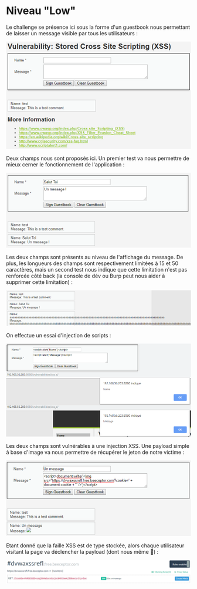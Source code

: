# Niveau "Low"

Le challenge se présence ici sous la forme d'un guestbook nous permettant de laisser un message visible par tous les utilisateurs :

![](../../../../.gitbook/assets/6ab2ac37de99102a462805cac7b612ee.png)

Deux champs nous sont proposés ici. Un premier test va nous permettre de mieux cerner le fonctionnement de l'application :

![](../../../../.gitbook/assets/95c1c1c95928f8fd821ca02b139e5e9e.png)

Les deux champs sont présents au niveau de l'affichage du message. De plus, les longueurs des champs sont respectivement limitées à 15 et 50 caractères, mais un second test nous indique que cette limitation n'est pas renforcée côté back (la console de dév ou Burp peut nous aider à supprimer cette limitation) :

![](../../../../.gitbook/assets/a6a5dc14827e194802bb07ca976d740f.png)

On effectue un essai d'injection de scripts :

![](../../../../.gitbook/assets/482e22a915c4851cd87a87f74ba0ebfb.png)

Les deux champs sont vulnérables à une injection XSS. Une payload simple à base d'image va nous permettre de récupérer le jeton de notre victime :

![](../../../../.gitbook/assets/0f21d4f70df502302de84738f70e8df9.png)

Etant donné que la faille XSS est de type stockée, alors chaque utilisateur visitant la page va déclencher la payload (dont nous même :rofl:) :

![](../../../../.gitbook/assets/7c0ebe3e5065021fb7e0bb496625a85a.png)

